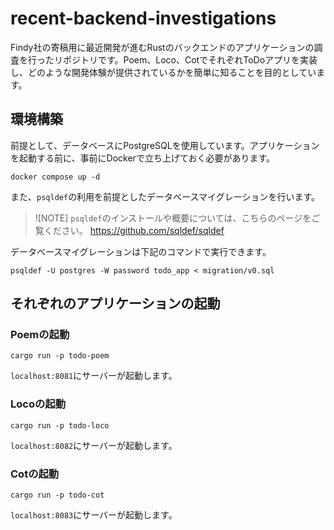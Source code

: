 # recent-backend-investigations

Findy社の寄稿用に最近開発が進むRustのバックエンドのアプリケーションの調査を行ったリポジトリです。Poem、Loco、CotでそれぞれToDoアプリを実装し、どのような開発体験が提供されているかを簡単に知ることを目的としています。

## 環境構築

前提として、データベースにPostgreSQLを使用しています。アプリケーションを起動する前に、事前にDockerで立ち上げておく必要があります。

```
docker compose up -d
```

また、`psqldef`の利用を前提としたデータベースマイグレーションを行います。

> ![NOTE]
> `psqldef`のインストールや概要については、こちらのページをご覧ください。
> https://github.com/sqldef/sqldef

データベースマイグレーションは下記のコマンドで実行できます。

```
psqldef -U postgres -W password todo_app < migration/v0.sql
```

## それぞれのアプリケーションの起動

### Poemの起動

```
cargo run -p todo-poem
```

`localhost:8081`にサーバーが起動します。

### Locoの起動

```
cargo run -p todo-loco
```

`localhost:8082`にサーバーが起動します。

### Cotの起動

```
cargo run -p todo-cot
```

`localhost:8083`にサーバーが起動します。

